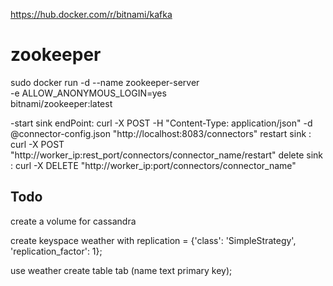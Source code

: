 https://hub.docker.com/r/bitnami/kafka

# zookeeper
sudo docker run -d --name zookeeper-server \
    -e ALLOW_ANONYMOUS_LOGIN=yes \
    bitnami/zookeeper:latest

-start sink endPoint: curl -X POST -H "Content-Type: application/json" -d @connector-config.json "http://localhost:8083/connectors"
 restart sink : curl -X POST "http://worker_ip:rest_port/connectors/connector_name/restart"
 delete sink : curl -X DELETE "http://worker_ip:port/connectors/connector_name"

## Todo
create a volume for cassandra 

create keyspace weather with replication = {'class': 'SimpleStrategy', 'replication_factor': 1};

use weather
create table tab (name text primary key);
###

